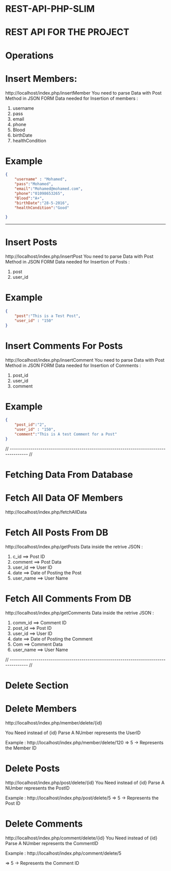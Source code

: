 # REST-API-PHP-SLIM


# REST API FOR THE PROJECT 

# Operations

# Insert Members:

http://localhost/index.php/insertMember
You need to parse Data with Post Method in JSON FORM
Data needed for Insertion of members : 
1. username 
2. pass
3. email 
4. phone 
5. Blood
6. birthDate
7. healthCondition


# Example
```JSON
{
    "username" : "Mohamed",
    "pass":"Mohamed",
    "email":"Mohamed@mohamed.com",
    "phone":"01098653265", 
    "Blood":"A+",
    "birthDate":"28-5-2016",
    "healthCondition":"Good"
   
}
```

---------------------------------------------------------------------------------------------------

# Insert Posts
http://localhost/index.php/insertPost
You need to parse Data with Post Method in JSON FORM
Data needed for Insertion of Posts :
1. post
2. user_id

# Example 
```JSON
{
    "post":"This is a Test Post",
    "user_id" : "150"
}
```

# Insert Comments For Posts 
http://localhost/index.php/insertComment
You need to parse Data with Post Method in JSON FORM
Data needed for Insertion of Comments :
1. post_id
2. user_id 
3. comment

# Example 
```JSON
{
    "post_id":"2",
    "user_id" : "150",
    "comment":"This is A test Comment for a Post"
}
```

// --------------------------------------------------------------------------------------- //

# Fetching Data From Database 

# Fetch All Data OF Members 
http://localhost/index.php/fetchAllData


# Fetch All Posts From DB 
http://localhost/index.php/getPosts
Data inside the retrive JSON : 
1. c_id ==> Post ID 
2. comment ==> Post Data 
3. user_id ==> User ID 
4. date ==> Date of Posting the Post 
5. user_name ==> User Name 




# Fetch All Comments From DB 
http://localhost/index.php/getComments
Data inside the retrive JSON : 
1. comm_id ==> Comment ID 
2. post_id ==> Post ID 
3. user_id ==> User ID 
4. date ==> Date of Posting the Comment
5. Com ==> Comment Data
6. user_name ==> User Name 


// --------------------------------------------------------------------------------------- //

# Delete Section 

# Delete Members
http://localhost/index.php/member/delete/{id}

You Need instead of {id} Parse A NUmber represents the UserID 

Example : http://localhost/index.php/member/delete/120
=> 5 -> Represents the Member ID
# Delete Posts

http://localhost/index.php/post/delete/{id}
You Need instead of {id} Parse A NUmber represents the PostID 

Example : http://localhost/index.php/post/delete/5
=> 5 -> Represents the Post ID

# Delete Comments
http://localhost/index.php/comment/delete/{id}
You Need instead of {id} Parse A NUmber represents the CommentID 

Example : http://localhost/index.php/comment/delete/5

=> 5 -> Represents the Comment ID

























